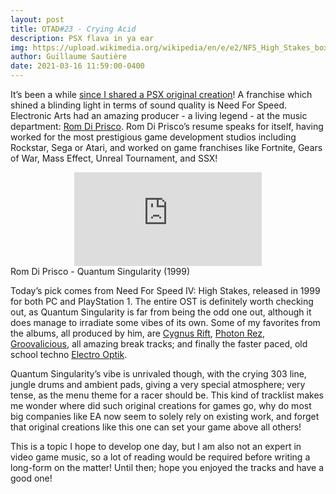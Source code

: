```yaml
---
layout: post
title: OTAD#23 - Crying Acid
description: PSX flava in ya ear
img: https://upload.wikimedia.org/wikipedia/en/e/e2/NFS_High_Stakes_box.jpg
author: Guillaume Sautière
date: 2021-03-16 11:59:00-0400
---
```


It’s been a while [since I shared a PSX original creation](/music/9_otad/)! A franchise which shined a blinding light in terms of sound quality is Need For Speed. Electronic Arts had an amazing producer - a living legend - at the music department: [Rom Di Prisco](http://www.romdiprisco.com/bio.html). Rom Di Prisco’s resume speaks for itself, having worked for the most prestigious game development studios including Rockstar, Sega or Atari, and worked on game franchises like Fortnite, Gears of War, Mass Effect, Unreal Tournament, and SSX!

<div class="row">
    <div class="col-sm mt-3 mt-md-0 video" align="center">
        <iframe src="https://www.youtube.com/embed/XofC4U9xZTQ" frameborder="0" allow="accelerometer; autoplay; encrypted-media; gyroscope; picture-in-picture" allowfullscreen></iframe>
    </div>
</div>

<div class="caption">
    Rom Di Prisco - Quantum Singularity (1999)
</div>

Today’s pick comes from Need For Speed IV: High Stakes, released in 1999 for both PC and PlayStation 1. The entire OST is definitely worth checking out, as Quantum Singularity is far from being the odd one out, although it does manage to irradiate some vibes of its own. Some of my favorites from the albums, all produced by him, are [Cygnus Rift](https://youtu.be/NiiPXuW5jOY), [Photon Rez](https://youtu.be/oK311jygFy4), [Groovalicious](https://youtu.be/mFgJxUobLKo), all amazing break tracks; and finally the faster paced, old school techno [Electro Optik](https://youtu.be/u_HWL91hfWQ).

Quantum Singularity’s vibe is unrivaled though, with the crying 303 line, jungle drums and ambient pads, giving a very special atmosphere; very tense, as the menu theme for a racer should be. This kind of tracklist makes me wonder where did such original creations for games go, why do most big companies like EA now seem to solely rely on existing work, and forget that original creations like this one can set your game above all others!

This is a topic I hope to develop one day, but I am also not an expert in video game music, so a lot of reading would be required before writing a long-form on the matter! Until then; hope you enjoyed the tracks and have a good one!
